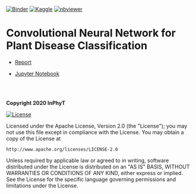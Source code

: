 [![Binder](https://mybinder.org/badge_logo.svg)](https://mybinder.org/v2/gh/InPhyT/PlantDiseaseDetection/master)
[![Kaggle](https://kaggle.com/static/images/open-in-kaggle.svg)]()
[![nbviewer](https://github.com/jupyter/design/blob/master/logos/Badges/nbviewer_badge.svg)](https://nbviewer.jupyter.org/github/InPhyT/PlantDiseaseDetection/)

# Convolutional Neural Network for Plant Disease Classification 

* [Report](https://inphyt.github.io/..)

* [Jupyter Notebook]()

<br><br>

**Copyright 2020 InPhyT**

[![License](https://img.shields.io/badge/License-Apache%202.0-blue.svg)](https://opensource.org/licenses/Apache-2.0)

Licensed under the Apache License, Version 2.0 (the "License");
you may not use this file except in compliance with the License.
You may obtain a copy of the License at

    http://www.apache.org/licenses/LICENSE-2.0

Unless required by applicable law or agreed to in writing, software
distributed under the License is distributed on an "AS IS" BASIS,
WITHOUT WARRANTIES OR CONDITIONS OF ANY KIND, either express or implied.
See the License for the specific language governing permissions and
limitations under the License.
